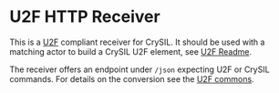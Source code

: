 # U2F HTTP Receiver

This is a [U2F](https://www.yubico.com/applications/fido/) compliant receiver for CrySIL. It should be used with a matching actor to build a CrySIL U2F element, see [U2F Readme](./../../../../README-U2F.md).

The receiver offers an endpoint under `/json` expecting U2F or CrySIL commands. For details on the conversion see the [U2F commons](./../u2f-commons/).

